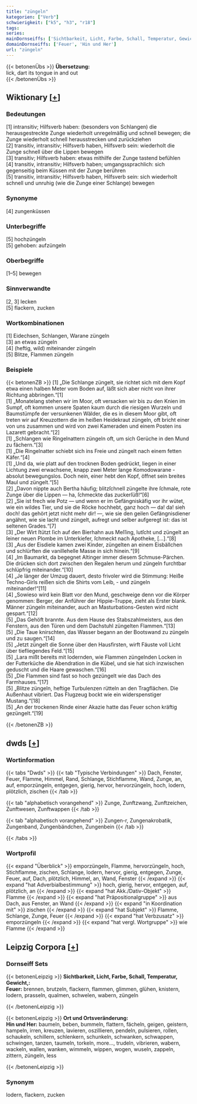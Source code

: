 ```yaml
---
title: "züngeln"
kategorien: ["Verb"]
schwierigkeit: ["k5", "h3", "r18"]
tags:
series:
mainDornseiffs: ['Sichtbarkeit, Licht, Farbe, Schall, Temperatur, Gewicht,', 'Ort und Ortsveränderung']
domainDornseiffs: ['Feuer', 'Hin und Her']
url: "züngeln"
---
```


{{< betonenÜbs >}}
**Übersetzung:**  
lick, dart  its tongue in and out  
{{< /betonenÜbs >}}

## Wiktionary [[+](https://de.wiktionary.org/wiki/züngeln)]

### Bedeutungen
[1] intransitiv; Hilfsverb haben: (besonders von Schlangen) die herausgestreckte Zunge wiederholt unregelmäßig und schnell bewegen; die Zunge wiederholt schnell herausstrecken und zurückziehen  
[2] transitiv, intransitiv; Hilfsverb haben, Hilfsverb sein: wiederholt die Zunge schnell über die Lippen bewegen  
[3] transitiv; Hilfsverb haben: etwas mithilfe der Zunge tastend befühlen  
[4] transitiv, intransitiv; Hilfsverb haben; umgangssprachlich: sich gegenseitig beim Küssen mit der Zunge berühren  
[5] transitiv, intransitiv; Hilfsverb haben, Hilfsverb sein: sich wiederholt schnell und unruhig (wie die Zunge einer Schlange) bewegen  

### Synonyme
[4] zungenküssen  

### Unterbegriffe
[5] hochzüngeln  
[5] gehoben: aufzüngeln  

### Oberbegriffe
[1–5] bewegen  

### Sinnverwandte
[2, 3] lecken  
[5] flackern, zucken  

### Wortkombinationen
[1] Eidechsen, Schlangen, Warane züngeln  
[3] an etwas züngeln  
[4] (heftig, wild) miteinander züngeln  
[5] Blitze, Flammen züngeln  

### Beispiele
{{< betonenZB >}}
[1] „Die Schlange züngelt, sie richtet sich mit dem Kopf etwa einen halben Meter vom Boden auf, läßt sich aber nicht von ihrer Richtung abbringen.“[1]  
[1] „Monatelang stehen wir im Moor, oft versacken wir bis zu den Knien im Sumpf, oft kommen unsere Spaten kaum durch die riesigen Wurzeln und Baumstümpfe der versunkenen Wälder, die es in diesem Moor gibt, oft treten wir auf Kreuzottern die im heißen Heidekraut züngeln, oft bricht einer von uns zusammen und wird von zwei Kameraden und einem Posten ins Lazarett gebracht.“[2]  
[1] „Schlangen wie Ringelnattern züngeln oft, um sich Gerüche in den Mund zu fächern.“[3]  
[1] „Die Ringelnatter schiebt sich ins Freie und züngelt nach einem fetten Käfer.“[4]  
[1] „Und da, wie platt auf den trocknen Boden gedrückt, liegen in einer Lichtung zwei erwachsene, knapp zwei Meter lange Komodowarane - absolut bewegungslos. Doch nein, einer hebt den Kopf, öffnet sein breites Maul und züngelt.“[5]  
[2] „Davon nippte auch Bertha häufig; blitzſchnell züngelte ihre ſchmale, rote Zunge über die Lippen — ha, ſchmeckte das zuckerſüß!“[6]  
[2] „Sie ist frech wie Potz — und wenn er im Gefängniskäfig vor ihr wütet, wie ein wildes Tier, und sie die Röcke hochhebt, ganz hoch — da! da! sieh doch! das gehört jetzt nicht mehr dir! —, wie sie den geilen Gefängnisdiener angähnt, wie sie lacht und züngelt, aufregt und selber aufgeregt ist: das ist seltenen Grades.“[7]  
[3] „Der Wirt ſtützt ſich auf den Bierhahn aus Meſſing, lutſcht und züngelt an ſeiner neuen Plombe im Unterkiefer, ſchmeckt nach Apotheke, […].“[8]  
[3] „Aus der Eisdiele kamen zwei Kinder, züngelten an einem Eisbällchen und schlürften die vanillehelle Masse in sich hinein.“[9]  
[4] „Im Baumarkt, da begegnet Altinger immer diesem Schmuse-Pärchen. Die drücken sich dort zwischen den Regalen herum und züngeln furchtbar schlüpfrig miteinander.“[10]  
[4] „Je länger der Umzug dauert, desto frivoler wird die Stimmung: Heiße Techno-Girls reißen sich die Shirts vom Leib, - und züngeln miteinander!“[11]  
[4] „Sowieso wird kein Blatt vor den Mund, geschweige denn vor die Körper genommen: Berger, der Anführer der Hippie-Truppe, zieht als Erster blank. Männer züngeln miteinander, auch an Masturbations-Gesten wird nicht gespart.“[12]  
[5] „Das Gehöft brannte. Aus dem Hause des Stabszahlmeisters, aus den Fenstern, aus den Türen und dem Dachstuhl züngelten Flammen.“[13]  
[5] „Die Taue knirschten, das Wasser begann an der Bootswand zu züngeln und zu saugen.“[14]  
[5] „Jetzt züngelt die Sonne über den Hausfirsten, wirft Fäuste voll Licht über tiefliegendes Feld.“[15]  
[5] „Lara mißt bereits mit lodernden, wie Flammen züngelnden Locken in der Futterküche die Abendration in die Kübel, und sie hat sich inzwischen geduscht und die Haare gewaschen.“[16]  
[5] „Die Flammen sind fast so hoch gezüngelt wie das Dach des Farmhauses.“[17]  
[5] „Blitze züngeln, heftige Turbulenzen rütteln an den Tragflächen. Die Außenhaut vibriert. Das Flugzeug bockt wie ein widerspenstiger Mustang.“[18]  
[5] „An der trockenen Rinde einer Akazie hatte das Feuer schon kräftig gezüngelt.“[19]  

{{< /betonenZB >}}


## dwds [[+](https://www.dwds.de/wb/züngeln)]

### Wortinformation
{{< tabs "Dwds" >}}
{{< tab "Typische Verbindungen" >}}
Dach, Fenster, Feuer, Flamme, Himmel, Rand, Schlange, Stichflamme, Wand, Zunge, an, auf, emporzüngeln, entgegen, gierig, hervor, hervorzüngeln, hoch, lodern, plötzlich, zischen
{{< /tab >}}

{{< tab "alphabetisch vorangehend" >}}
Zunge, Zunftzwang, Zunftzeichen, Zunftwesen, Zunftwappen
{{< /tab >}}

{{< tab "alphabetisch vorangehend" >}}
Zungen-r, Zungenakrobatik, Zungenband, Zungenbändchen, Zungenbein
{{< /tab >}}

{{< /tabs >}}

### Wortprofil
{{< expand "Überblick" >}} emporzüngeln, Flamme, hervorzüngeln, hoch, Stichflamme, zischen, Schlange, lodern, hervor, gierig, entgegen, Zunge, Feuer, auf, Dach, plötzlich, Himmel, an, Wand, Fenster {{< /expand >}}
{{< expand "hat Adverbialbestimmung" >}} hoch, gierig, hervor, entgegen, auf, plötzlich, an {{< /expand >}}
{{< expand "hat Akk./Dativ-Objekt" >}} Flamme {{< /expand >}}
{{< expand "hat Präpositionalgruppe" >}} aus Dach, aus Fenster, an Wand {{< /expand >}}
{{< expand "in Koordination mit" >}} zischen {{< /expand >}}
{{< expand "hat Subjekt" >}} Flamme, Schlange, Zunge, Feuer {{< /expand >}}
{{< expand "hat Verbzusatz" >}} emporzüngeln {{< /expand >}}
{{< expand "hat vergl. Wortgruppe" >}} wie Flamme {{< /expand >}}

## Leipzig Corpora [[+](https://corpora.uni-leipzig.de/en/res?word=züngeln&corpusId=deu_newscrawl-public_2018)]

### Dornseiff Sets
{{< betonenLeipzig >}}
**Sichtbarkeit, Licht, Farbe, Schall, Temperatur, Gewicht,:**  
**Feuer:** brennen, brutzeln, flackern, flammen, glimmen, glühen, knistern, lodern, prasseln, qualmen, schwelen, wabern, züngeln  

{{< /betonenLeipzig >}}


{{< betonenLeipzig >}}
**Ort und Ortsveränderung:**  
**Hin und Her:** baumeln, beben, bummeln, flattern, fächeln, geigen, geistern, hampeln, irren, kreuzen, lavieren, oszillieren, pendeln, pulsieren, rollen, schaukeln, schillern, schlenkern, schunkeln, schwanken, schwappen, schwingen, tanzen, taumeln, torkeln, more..., trudeln, vibrieren, wabern, wackeln, wallen, wanken, wimmeln, wippen, wogen, wuseln, zappeln, zittern, züngeln, less  

{{< /betonenLeipzig >}}

### Synonym
lodern, flackern, zucken

